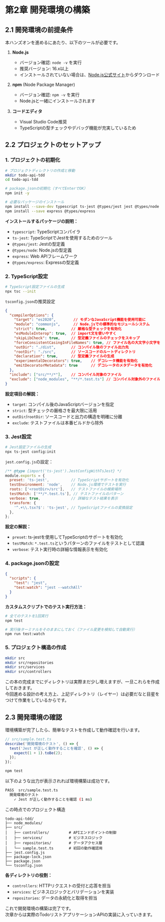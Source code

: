 # 第2章 開発環境の構築

## 2.1 開発環境の前提条件

本ハンズオンを進めるにあたり、以下のツールが必要です。

1. **Node.js**
   - バージョン確認: `node -v` を実行
   - 推奨バージョン: 16.x以上
   - インストールされていない場合は、[Node.js公式サイト](https://nodejs.org/)からダウンロード

2. **npm** (Node Package Manager)
   - バージョン確認: `npm -v` を実行
   - Node.jsと一緒にインストールされます

3. **コードエディタ**
   - Visual Studio Code推奨
   - TypeScriptの型チェックやデバッグ機能が充実しているため

## 2.2 プロジェクトのセットアップ

### 1. プロジェクトの初期化

```bash
# プロジェクトディレクトリの作成と移動
mkdir todo-api-tdd
cd todo-api-tdd

# package.jsonの初期化（すべてEnterでOK）
npm init -y

# 必要なパッケージのインストール
npm install --save-dev typescript ts-jest @types/jest jest @types/node
npm install --save express @types/express
```

**インストールするパッケージの説明：**
- `typescript`: TypeScriptコンパイラ
- `ts-jest`: TypeScriptでJestを使用するためのツール
- `@types/jest`: Jestの型定義
- `@types/node`: Node.jsの型定義
- `express`: Web APIフレームワーク
- `@types/express`: Expressの型定義

### 2. TypeScript設定

```bash
# TypeScript設定ファイルの生成
npx tsc --init
```

`tsconfig.json`の推奨設定

```json
{
  "compilerOptions": {
    "target": "es2020",        // モダンなJavaScript機能を使用可能に
    "module": "commonjs",      // Node.jsでの標準的なモジュールシステム
    "strict": true,           // 厳格な型チェックを有効化
    "esModuleInterop": true,  // import文を使いやすく
    "skipLibCheck": true,     // 型定義ファイルのチェックをスキップ
    "forceConsistentCasingInFileNames": true, // ファイル名の大文字小文字を厳格に
    "outDir": "./dist",       // コンパイル後のファイル出力先
    "rootDir": "./src",       // ソースコードのルートディレクトリ
    "declaration": true,      // 型定義ファイルの生成
    "experimentalDecorators": true,    // デコレータ機能を有効化
    "emitDecoratorMetadata": true      // デコレータのメタデータを有効化
  },
  "include": ["src/**/*"],    // コンパイル対象のファイル
  "exclude": ["node_modules", "**/*.test.ts"] // コンパイル対象外のファイル
}
```

**設定項目の解説：**
- `target`: コンパイル後のJavaScriptバージョンを指定
- `strict`: 型チェックの厳格さを最大限に活用
- `outDir`/`rootDir`: ソースコードと出力の構造を明確に分離
- `exclude`: テストファイルは本番ビルドから除外

### 3. Jest設定

```bash
# Jest設定ファイルの生成
npx ts-jest config:init
```

`jest.config.js`の設定：

```javascript
/** @type {import('ts-jest').JestConfigWithTsJest} */
module.exports = {
  preset: 'ts-jest',          // TypeScriptサポートを有効化
  testEnvironment: 'node',    // Node.js環境でテストを実行
  roots: ['<rootDir>/src'],   // テストファイルの検索場所
  testMatch: ['**/*.test.ts'], // テストファイルのパターン
  verbose: true,              // 詳細なテスト結果を表示
  transform: {
    '^.+\\.tsx?$': 'ts-jest', // TypeScriptファイルの変換設定
  },
};
```

**設定の解説：**
- `preset`: ts-jestを使用してTypeScriptのサポートを有効化
- `testMatch`: `*.test.ts`というパターンのファイルをテストとして認識
- `verbose`: テスト実行時の詳細な情報表示を有効化

### 4. package.jsonの設定

```json
{
  "scripts": {
    "test": "jest",
    "test:watch": "jest --watchAll"
  }
}
```

**カスタムスクリプトでのテスト実行方法：**
```bash
# 全てのテストを1回実行
npm test

# 実行後ターミナルをそのままにしておく（ファイル変更を検知して自動実行）
npm run test:watch
```

### 5. プロジェクト構造の作成

```bash
mkdir src
mkdir src/repositories
mkdir src/services
mkdir src/controllers
```
この本の完成までにディレクトリは実際まだ少し増えますが、一旦これらを作成しておきます。  
今回進める設計の考え方上、上記ディレクトリ（レイヤー）は必要だなと目星をつけて作業をしているからです。  


## 2.3 開発環境の確認

環境構築が完了したら、簡単なテストを作成して動作確認を行います。

```typescript
// src/sample.test.ts
describe('開発環境のテスト', () => {
  test('Jest が正しく動作することを確認', () => {
    expect(1 + 1).toBe(2);
  });
});
```

```bash
npm test
```

以下のような出力が表示されれば環境構築は成功です。
```bash
PASS  src/sample.test.ts
  開発環境のテスト
    ✓ Jest が正しく動作することを確認 (1 ms)
```


この時点でのプロジェクト構造
```
todo-api-tdd/
├── node_modules/
├── src/
│   ├── controllers/         # APIエンドポイントの制御
│   ├── services/            # ビジネスロジック
│   ├── repositories/        # データアクセス層
│   └── sample.test.ts       # 初回の動作確認用
├── jest.config.js
├── package-lock.json
├── package.json
└── tsconfig.json
```

**各ディレクトリの役割：**
- `controllers`: HTTPリクエストの受付と応答を担当
- `services`: ビジネスロジックとバリデーションを実装
- `repositories`: データの永続化と取得を担当

これで開発環境の構築は完了です。  
次章からは実際のTodoリストアプリケーションAPIの実装に入っていきます。

